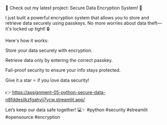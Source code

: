 🚀 Check out my latest project: Secure Data Encryption System! 🔐

I just built a powerful encryption system that allows you to store and retrieve data securely using passkeys. No more worries about data theft—it's locked up tight! 🔒

Here's how it works:

Store your data securely with encryption.

Retrieve data only by entering the correct passkey.

Fail-proof security to ensure your info stays protected.

Give it a star ⭐️ if you love data security!

👉 https://assignment-05-python-secure-data-n8fddesilkzfgahvij7ycw.streamlit.app/

Let’s keep our data safe together! 💻✨ #python #security #streamlit #opensource #encryption
